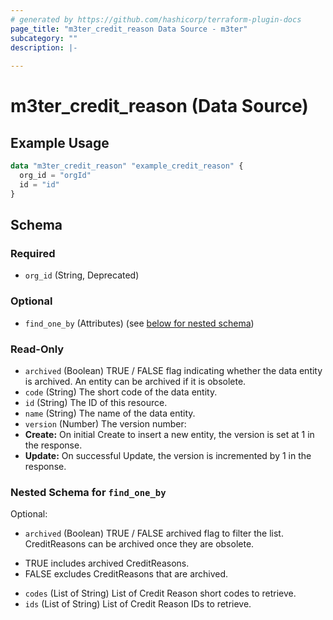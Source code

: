 ```yaml
---
# generated by https://github.com/hashicorp/terraform-plugin-docs
page_title: "m3ter_credit_reason Data Source - m3ter"
subcategory: ""
description: |-
  
---
```


# m3ter_credit_reason (Data Source)



## Example Usage

```terraform
data "m3ter_credit_reason" "example_credit_reason" {
  org_id = "orgId"
  id = "id"
}
```

<!-- schema generated by tfplugindocs -->
## Schema

### Required

- `org_id` (String, Deprecated)

### Optional

- `find_one_by` (Attributes) (see [below for nested schema](#nestedatt--find_one_by))

### Read-Only

- `archived` (Boolean) TRUE / FALSE flag indicating whether the data entity is archived. An entity can be archived if it is obsolete.
- `code` (String) The short code of the data entity.
- `id` (String) The ID of this resource.
- `name` (String) The name of the data entity.
- `version` (Number) The version number:
- **Create:** On initial Create to insert a new entity, the version is set at 1 in the response.
- **Update:** On successful Update, the version is incremented by 1 in the response.

<a id="nestedatt--find_one_by"></a>
### Nested Schema for `find_one_by`

Optional:

- `archived` (Boolean) TRUE / FALSE archived flag to filter the list. CreditReasons can be archived once they are obsolete.

* TRUE includes archived CreditReasons.
* FALSE excludes CreditReasons that are archived.
- `codes` (List of String) List of Credit Reason short codes to retrieve.
- `ids` (List of String) List of Credit Reason IDs to retrieve.
